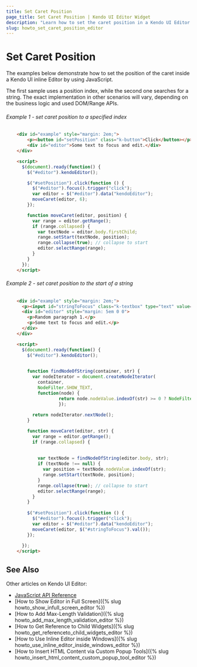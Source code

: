 ```yaml
---
title: Set Caret Position
page_title: Set Caret Position | Kendo UI Editor Widget
description: "Learn how to set the caret position in a Kendo UI Editor widget."
slug: howto_set_caret_position_editor
---
```


# Set Caret Position

The examples below demonstrate how to set the position of the caret inside a Kendo UI inline Editor by using JavaScript.

The first sample uses a position index, while the second one searches for a string. The exact implementation in other scenarios will vary, depending on the business logic and used DOM/Range APIs.

###### Example 1 - set caret position to a specified index

```html
    <div id="example" style="margin: 2em;">
        <p><button id="setPosition" class="k-button">Click</button></p>
        <div id="editor">Some text to focus and edit.</div>
    </div>

    <script>
      $(document).ready(function() {
        $("#editor").kendoEditor();

        $("#setPosition").click(function () {
          $("#editor").focus().trigger("click");
          var editor = $("#editor").data("kendoEditor");
          moveCaret(editor, 6);
        });

        function moveCaret(editor, position) {
          var range = editor.getRange();
          if (range.collapsed) {
            var textNode = editor.body.firstChild;
            range.setStart(textNode, position);
            range.collapse(true); // collapse to start
            editor.selectRange(range);
          }
        }
      });
    </script>
```

###### Example 2 - set caret position to the start of a string

```html
    <div id="example" style="margin: 2em;">
      <p><input id="stringToFocus" class="k-textbox" type="text" value="focus" /> <button id="setPosition" class="k-button">Click</button></p>
      <div id="editor" style="margin: 5em 0 0">
        <p>Random paragraph 1.</p>
        <p>Some text to focus and edit.</p>
      </div>
    </div>

    <script>
      $(document).ready(function() {
        $("#editor").kendoEditor();

        
        function findNodeOfString(container, str) {
          var nodeIterator = document.createNodeIterator(
            container,
            NodeFilter.SHOW_TEXT,
            function(node) {
        			return node.nodeValue.indexOf(str) >= 0 ? NodeFilter.FILTER_ACCEPT : NodeFilter.FILTER_REJECT;
    				});
          
          return nodeIterator.nextNode();
        }

        function moveCaret(editor, str) {
          var range = editor.getRange();
          if (range.collapsed) {
            
            
            var textNode = findNodeOfString(editor.body, str);
            if (textNode !== null) {
              var position = textNode.nodeValue.indexOf(str);
              range.setStart(textNode, position);
            }
            range.collapse(true); // collapse to start
            editor.selectRange(range);
          }
        }
        
        $("#setPosition").click(function () {
          $("#editor").focus().trigger("click");
          var editor = $("#editor").data("kendoEditor");
          moveCaret(editor, $("#stringToFocus").val());
        });
        
      });
    </script>
```

## See Also

Other articles on Kendo UI Editor:

* [JavaScript API Reference](/api/javascript/ui/editor)
* [How to Show Editor in Full Screen]({% slug howto_show_infull_screen_editor %})
* [How to Add Max-Length Validation]({% slug howto_add_max_length_validation_editor %})
* [How to Get Reference to Child Widgets]({% slug howto_get_referenceto_child_widgets_editor %})
* [How to Use Inline Editor inside Windows]({% slug howto_use_inline_editor_inside_windows_editor %})
* [How to Insert HTML Content via Custom Popup Tools]({% slug howto_insert_html_content_custom_popup_tool_editor %})